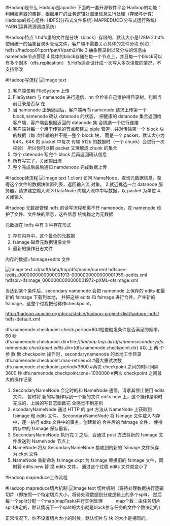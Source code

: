 #Hadoop是什么
Hadoop是apache 下面的一套开源软件平台
Hadoop的功能：利用服务器的集群，根据用户的业务逻辑对海里信息进行处理（存储与计算）
Hadoop的核心组件:
  HDFS(分布式文件系统)
  MAPREDUCE(分布式运行系统)
  YARN(运算资源调度系统)
  
#Hadoop特点
1.hdfs里的文件是分块（block）存储的，默认大小是128M
2.hdfs使用统一的抽象目录树管理文件，客户端不需要关心具体的文件分块
 例如：hdfs://hadoop01:port/path1/path2/file
3.抽象目录树以及分块的信息由namenode节点管理
4.具体的block存储在每一个节点上，并且每一个block可以有多个副本（dfs.replication）
5.Hdfs适合设计成一次写入多次读取的情况，不支持修改

#Hadoop写流程
![Image text](/images/图片1.png)
1. 客户端使用 FIleSystem 上传 
2. FIleSystem 与 namenode 进行通信，nn 会检查自己维护得目录树，判断当前目录是否存 在 
3. 当 namenode 正确返回后，客户端再向 namenode 请求上传第一个 block,namenode 确认 datanode 的状态，
   把健康的 datanode 集合返回给客户端，客户端会根据返回的 datanode 集 合挑选一个进行连接 
4. 客户端对每一个用于传输的节点都建立 piple 管道，并对传输第一个 block 块的数据（每 次传输的并不是一整个 block 块，
   而是一个 packet，默认大小为 64K，64K 的 packet 中每次 传输 512b 的数据时（一个 chunk）会进行一次校验）
   所以你可以把 packet 又理解成 chunk 的集合 
5. 每个 datenode 写完个 block 后再返回确认信息 
6. 所有写完了，关闭输出流 
7. 整个完成后最后通知 namdenode 完成数据上传


#Hadoop读流程
![Image text](/images/图片2.png)
1.client 访问 NameNode，查询元数据信息，获得这个文件的数据块位置列表，返回输入流 对象。 
2.就近挑选一台 datanode 服务器，请求建立输入流 
3.DataNode 向输入流中中写数据，以 packet 为单位 
4.关闭输入

#Hadoop 元数据管理
hdfs 的读写流程都离不开 namenode，在 namenode 维护了文件、文件块的信息，这些信息 统统称之为元数据

元数据在 hdfs 中有 3 种存在形式 
1. 存在内存中，这个最全的元数据 
2. fsimage 磁盘元数据镜像文件 
3. 最新的操作日志文件

内存的数据=fsimage+edits 文件

![Image text](/images/图片3.png)
cd/soft/data/tmp/dfs/name/current hdfsoev-iedits_0000000000000001913-0000000000000001959-oedits.xml hdfsoiv-ifsimage_0000000000000001972-pXML-ofsimage.xml

当达到某个条件后，secondary namenode 会把 namenode 上保存的 edits 和最新的 fsimage 下载到本地，
并把这些 edits 和 fsimage 进行合并，产生新的 fsimage，这整个过程把他称作checkpoint。

http://hadoop.apache.org/docs/stable/hadoop-project-dist/hadoop-hdfs/ hdfs-default.xml

dfs.namenode.checkpoint.check.period=60#检查触发条件是否满足的频率，60 秒 
dfs.namenode.checkpoint.dir=file://${hadoop.tmp.dir}/dfs/namesecondary 
dfs.namenode.checkpoint.edits.dir=${dfs.namenode.checkpoint.dir} #以 上 两 个 参 数 做 checkpoint 操作时，secondarynamenode 的本地工作目录
dfs.namenode.checkpoint.max-retries=3   #最大重试次数 
dfs.namenode.checkpoint.period=3600     #两次 checkpoint 之间的时间间隔 3600 秒 
dfs.namenode.checkpoint.txns=1000000    #两次 checkpoint 之间最大的操作记录


1. SecondaryNameNode 会定时的和 NameNode 通信，请求其停止使用 edits 文件，
   暂时将 新的写操作写到一个新的文件 edits.new 上，这个操作是瞬时完成的，上层的写日志函数完 全感觉不到差别
2. econdaryNameNode 通过 HTTP 的 get 方法从 NameNode 上获取到 fsimage 和 edits 文件，
   SecondaryNameNode 将 fsimage 文件载入内存中，逐一执行 edits 文件中的事务，创建新的 合并后的 fsimage 文件，
   使得内存中的 fsimage 保存最新。
3. SecondaryNameNode 执行完 2 之后，会通过 post 方法将新的 fsimage 文件发送到 NameNode 节点上
4. NameNode 将从 SecondaryNameNode 接收到的新的 fsimage 文件保存为.ckpt 文件
5. NameNode 重新命名 fsimage.ckpt 为 fsimage 替换旧的 fsimage 文件，同时将 edits.new 替 换 edits 文件，
   通过这个过程 edits 文件就变小了

#Hadoop mapreduce工作流程




#Hadoop mapreduce切片机制
![Image text](/images/图片5.png)
切片机制（将待处理数据执行逻辑切片（即按照一个特定切片大小，将待处理数据划分成逻辑上的多个split，
         然后每一个split分配一个map(mapTask)并行实例处理　
         map个数：由任务切片spilt决定的，默认情况下一个split的大小就是block参与任务的文件个数决定的）

正常情况下，你不设置切片大小的时候，默认切片与 块 的大小是相同的。
